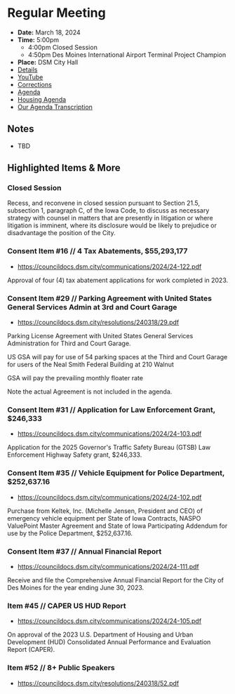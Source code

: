 # Regular Meeting

- **Date:** March 18, 2024
- **Time:** 5:00pm
    - 4:00pm Closed Session
    - 4:50pm Des Moines International Airport Terminal Project Champion 
- **Place:** DSM City Hall
- [Details](https://www.dsm.city/citycouncil_detail_T60_R2815.php)
- [YouTube](https://youtube.com/live/7s5qVsLsWo4)
- [Corrections](https://councildocs.dsm.city/corrections/20240318%20CAP.pdf)
- [Agenda](https://councildocs.dsm.city/agendas/AG20240318.pdf)
- [Housing Agenda](https://councildocs.dsm.city/agendas/mg20240318.pdf)
- [Our Agenda Transcription](#/view/agenda~2024~transcription~03-18_RM)

## Notes

- TBD

## Highlighted Items & More

### Closed Session

Recess, and reconvene in closed session pursuant to Section 21.5, subsection 1, paragraph C, 
of the Iowa Code, to discuss as necessary strategy with counsel in matters that are presently in 
litigation or where litigation is imminent, 
where its disclosure would be likely to prejudice or disadvantage the position of the City. 

### Consent Item #16 // 4 Tax Abatements, $55,293,177

- https://councildocs.dsm.city/communications/2024/24-122.pdf

Approval of four (4) tax abatement applications for work completed in 2023.

### Consent Item #29 // Parking Agreement with United States General Services Admin at 3rd and Court Garage

- https://councildocs.dsm.city/resolutions/240318/29.pdf

Parking License Agreement with United States General Services Administration for Third and Court Garage. 

US GSA will pay for use of 54 parking spaces at the Third and Court Garage for users of the Neal Smith Federal Building at 210 Walnut

GSA will pay the prevailing monthly floater rate

Note the actual Agreement is not included in the agenda.

### Consent Item #31 // Application for Law Enforcement Grant, $246,333

- https://councildocs.dsm.city/communications/2024/24-103.pdf

Application for the 2025 Governor's Traffic Safety Bureau (GTSB) Law Enforcement Highway Safety grant, $246,333. 

### Consent Item #35 // Vehicle Equipment for Police Department, $252,637.16

- https://councildocs.dsm.city/communications/2024/24-102.pdf

Purchase from Keltek, Inc. (Michelle Jensen, President and CEO) of emergency vehicle equipment per State of Iowa Contracts, NASPO ValuePoint Master Agreement and State of Iowa Participating Addendum for use by the Police Department, $252,637.16. 

### Consent Item #37 // Annual Financial Report

- https://councildocs.dsm.city/communications/2024/24-111.pdf

Receive and file the Comprehensive Annual Financial Report for the City of Des Moines for the year ending June 30, 2023. 

### Item #45 // CAPER US HUD Report

- https://councildocs.dsm.city/communications/2024/24-105.pdf

On approval of the 2023 U.S. Department of Housing and Urban Development (HUD) Consolidated Annual Performance and Evaluation Report (CAPER). 

### Item #52 // 8+ Public Speakers

- https://councildocs.dsm.city/resolutions/240318/52.pdf
